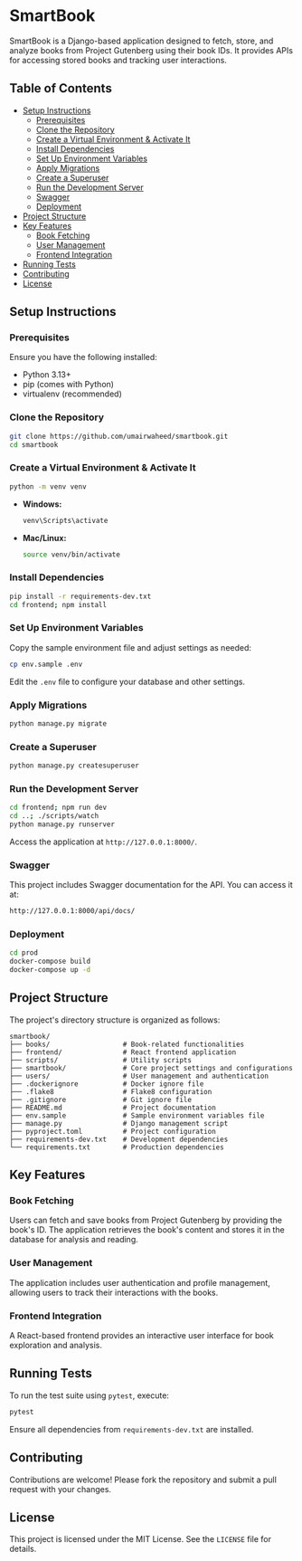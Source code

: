 # SmartBook

SmartBook is a Django-based application designed to fetch, store, and analyze books from Project Gutenberg using their book IDs. It provides APIs for accessing stored books and tracking user interactions.

## Table of Contents
- [Setup Instructions](#setup-instructions)
  - [Prerequisites](#prerequisites)
  - [Clone the Repository](#clone-the-repository)
  - [Create a Virtual Environment & Activate It](#create-a-virtual-environment--activate-it)
  - [Install Dependencies](#install-dependencies)
  - [Set Up Environment Variables](#set-up-environment-variables)
  - [Apply Migrations](#apply-migrations)
  - [Create a Superuser](#create-a-superuser)
  - [Run the Development Server](#run-the-development-server)
  - [Swagger](#swagger)
  - [Deployment](#deployment)
- [Project Structure](#project-structure)
- [Key Features](#key-features)
  - [Book Fetching](#book-fetching)
  - [User Management](#user-management)
  - [Frontend Integration](#frontend-integration)
- [Running Tests](#running-tests)
- [Contributing](#contributing)
- [License](#license)

## Setup Instructions

### Prerequisites

Ensure you have the following installed:

- Python 3.13+
- pip (comes with Python)
- virtualenv (recommended)

### Clone the Repository

```bash
git clone https://github.com/umairwaheed/smartbook.git
cd smartbook
```

### Create a Virtual Environment & Activate It

```bash
python -m venv venv
```

- **Windows:**
  ```bash
  venv\Scripts\activate
  ```

- **Mac/Linux:**
  ```bash
  source venv/bin/activate
  ```

### Install Dependencies

```bash
pip install -r requirements-dev.txt
cd frontend; npm install
```

### Set Up Environment Variables

Copy the sample environment file and adjust settings as needed:

```bash
cp env.sample .env
```

Edit the `.env` file to configure your database and other settings.

### Apply Migrations

```bash
python manage.py migrate
```

### Create a Superuser

```bash
python manage.py createsuperuser
```

### Run the Development Server

```bash
cd frontend; npm run dev
cd ..; ./scripts/watch
python manage.py runserver
```

Access the application at `http://127.0.0.1:8000/`.

### Swagger

This project includes Swagger documentation for the API. You can access it at:

```bash
http://127.0.0.1:8000/api/docs/
```

### Deployment

```bash
cd prod
docker-compose build
docker-compose up -d
```

## Project Structure

The project's directory structure is organized as follows:

```
smartbook/
├── books/                  # Book-related functionalities
├── frontend/               # React frontend application
├── scripts/                # Utility scripts
├── smartbook/              # Core project settings and configurations
├── users/                  # User management and authentication
├── .dockerignore           # Docker ignore file
├── .flake8                 # Flake8 configuration
├── .gitignore              # Git ignore file
├── README.md               # Project documentation
├── env.sample              # Sample environment variables file
├── manage.py               # Django management script
├── pyproject.toml          # Project configuration
├── requirements-dev.txt    # Development dependencies
└── requirements.txt        # Production dependencies
```

## Key Features

### Book Fetching

Users can fetch and save books from Project Gutenberg by providing the book's ID. The application retrieves the book's content and stores it in the database for analysis and reading.

### User Management

The application includes user authentication and profile management, allowing users to track their interactions with the books.

### Frontend Integration

A React-based frontend provides an interactive user interface for book exploration and analysis.

## Running Tests

To run the test suite using `pytest`, execute:

```bash
pytest
```

Ensure all dependencies from `requirements-dev.txt` are installed.

## Contributing

Contributions are welcome! Please fork the repository and submit a pull request with your changes.

## License

This project is licensed under the MIT License. See the `LICENSE` file for details.
